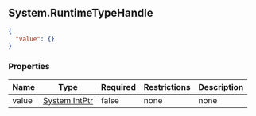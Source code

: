 
<h2 id="tocS_System.RuntimeTypeHandle">System.RuntimeTypeHandle</h2>

<a id="schemasystem.runtimetypehandle"></a>
<a id="schema_System.RuntimeTypeHandle"></a>
<a id="tocSsystem.runtimetypehandle"></a>
<a id="tocssystem.runtimetypehandle"></a>

```json
{
  "value": {}
}

```

### Properties

|Name|Type|Required|Restrictions|Description|
|---|---|---|---|---|
|value|[System.IntPtr](../Models/system.intptr.md)|false|none|none|


